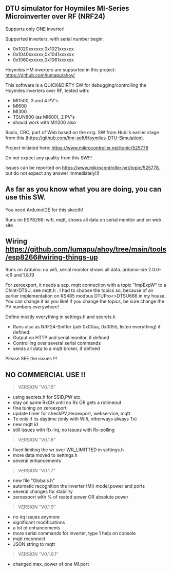 DTU simulator for Hoymiles MI-Series Microinverter over RF (NRF24)
-

Supports only ONE inverter!

Supported inverters, with serial number begin:
- 0x1020xxxxxx,0x1021xxxxxx
- 0x1040xxxxxx,0x1041xxxxxx
- 0x1060xxxxxx,0x1061xxxxxx

Hoymiles HM inverters are supported in this project:
https://github.com/lumapu/ahoy/

This software is a QUICK&DIRTY SW for debugging/controlling the Hoymiles inverters over RF, tested with:

- MI1500, 3 and 4 PV's. 
- MI600
- MI300
- TSUN800 (as MI600), 2 PV's
- should work with MI1200 also

Radio, CRC, part of Web based on the orig. SW from Hubi's earlier stage from this (https://github.com/hm-soft/Hoymiles-DTU-Simulation).

Project initiated here: https://www.mikrocontroller.net/topic/525778

Do not expect any quality from this SW!!! 

Issues can be reported on  https://www.mikrocontroller.net/topic/525778, but do not expect any answer 
immediately!!! 

As far as you know what you are doing, you can use this SW.
-
You need ArduinoIDE for this skecth!

Runs on ESP8266: wifi, mqtt, shows all data on serial monitor and on web site 

Wiring https://github.com/lumapu/ahoy/tree/main/tools/esp8266#wiring-things-up
-

Runs on Arduino: no wifi, serial monitor shows all data. arduino-ide 2.0.0-rc6 und 1.8.19

For zeroexport, it needs a sep. mqtt connection with a topic "ImpExpW" to a Chint-DTSU, see mqtt.h .
I had to choose the topics so, because of an earlier implementation on
RS485 modbus DTUPro<>DTSU666 in my house. You can change it as you like!
If you change the topics, be sure change the PV numbers everywhere!

Define mostly everything in settings.h and secrets.h 

- Runs also as NRF24-Sniffer (adr 0x00aa, 0x0055, listen everything) if defined.
- Output on HTTP and serial monitor, if defined
- Controlling over several serial commands 
- sends all data to a mqtt broker, if defined

Please SEE the issues !!!

NO COMMERCIAL USE !!
--

>VERSION "V0.1.5"  
- using secrets.h for SSID,PW etc.
- stay on same RxCH until no Rx OR gets a rxtimeout
- fine tuning on zeroexport
- update timer for checkPV,zeroexport, webservice, mqtt
- Tx only if its daytime (only with Wifi, otherways always Tx)
- new mqtt id
- still issues with Rx-irq, no issues with Rx-polling

>VERSION "V0.1.6"
- fixed limiting the wr over WR_LIMITTED in settings.h
- more data moved to settings.h
- several enhancements

>VERSION "V0.1.7"
- new file "Globals.h"
- automatic recognition the inverter (MI) model,power and ports
- several changes for stability
- zeroexport with % of reated power OR absolute power

>VERSION "V0.1.9"
- no irq issues anymore
- significant modifications
- a lot of enhancements
- more serial commands for inverter, type 1 help on console
- mqtt reconnect
- JSON string to mqtt

>VERSİON "V0.1.9.1"
- changed max. power of one MI.port
